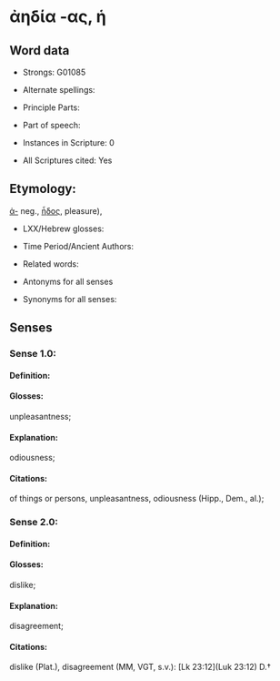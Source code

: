 # ἀηδία -ας, ἡ

<!-- Status: S2=NeedsEdits -->
<!-- Lexica used for edits:   -->

## Word data

* Strongs: G01085

* Alternate spellings:



* Principle Parts: 


* Part of speech: 


* Instances in Scripture: 0

* All Scriptures cited: Yes

## Etymology: 

[ἀ-]() neg., [ἦδος](), pleasure),

* LXX/Hebrew glosses: 


* Time Period/Ancient Authors: 


* Related words: 

* Antonyms for all senses

* Synonyms for all senses: 

## Senses 

### Sense  1.0: 

#### Definition: 

#### Glosses: 

unpleasantness; 

#### Explanation: 

odiousness; 

#### Citations: 

of things or persons, unpleasantness, odiousness (Hipp., Dem., al.);

### Sense  2.0: 

#### Definition: 

#### Glosses: 

dislike; 

#### Explanation: 

disagreement; 

#### Citations: 

dislike (Plat.), disagreement (MM, VGT, s.v.): [Lk 23:12](Luk 23:12) D.†
